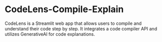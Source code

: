 # CodeLens-Compile-Explain
CodeLens is a Streamlit web app that allows users to compile and understand their code step by step. It integrates a code compiler API and utilizes GenerativeAI for code explanations.
